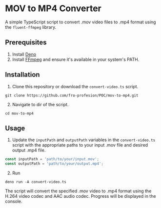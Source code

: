 # MOV to MP4 Converter

A simple TypeScript script to convert .mov video files to .mp4 format using the `fluent-ffmpeg` library.

## Prerequisites

1. Install [Deno](https://deno.land/)
2. Install [FFmpeg](https://www.ffmpeg.org/download.html) and ensure it's available in your system's PATH.

## Installation

1. Clone this repository or download the `convert-video.ts` script.

```
git clone https://github.com/fro-profesion/POC/mov-to-mp4.git
```

2. Navigate to dir of the script.

```
cd mov-to-mp4
```

## Usage

1. Update the `inputPath` and `outputPath` variables in the `convert-video.ts` script with the appropriate paths to your input .mov file and desired output .mp4 file.

```typescript
const inputPath = 'path/to/your/input.mov';
const outputPath = 'path/to/your/output.mp4';
```

2. Run

```
deno run -A convert-video.ts
```

The script will convert the specified .mov video to .mp4 format using the H.264 video codec and AAC audio codec. Progress will be displayed in the console.
